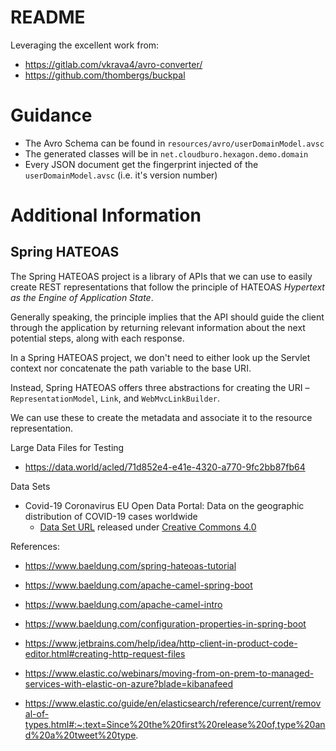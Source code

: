 # README

Leveraging the excellent work from:

* https://gitlab.com/vkrava4/avro-converter/
* https://github.com/thombergs/buckpal

# Guidance

* The Avro Schema can be found in `resources/avro/userDomainModel.avsc`
* The generated classes will be in `net.cloudburo.hexagon.demo.domain`
* Every JSON document get the fingerprint injected of the `userDomainModel.avsc` (i.e. it's version number)


# Additional Information

## Spring HATEOAS
The Spring HATEOAS project is a library of APIs that we can use to easily create REST representations that follow the 
principle of HATEOAS _Hypertext as the Engine of Application State_.

Generally speaking, the principle implies that the API should guide the client through the application by returning 
relevant information about the next potential steps, along with each response.

In a Spring HATEOAS project, we don't need to either look up the Servlet context nor concatenate the path variable to 
the base URI.

Instead, Spring HATEOAS offers three abstractions for creating the URI – `RepresentationModel`, `Link`, and 
`WebMvcLinkBuilder`. 

We can use these to create the metadata and associate it to the resource representation.

Large Data Files for Testing

* https://data.world/acled/71d852e4-e41e-4320-a770-9fc2bb87fb64

Data Sets

* Covid-19 Coronavirus EU Open Data Portal: Data on the geographic distribution of COVID-19 cases worldwide
  * [Data Set URL](https://data.europa.eu/euodp/en/data/dataset/covid-19-coronavirus-data/resource/55e8f966-d5c8-438e-85bc-c7a5a26f4863)
 released under [Creative Commons 4.0](https://creativecommons.org/licenses/by/4.0/)
  

References: 

*   https://www.baeldung.com/spring-hateoas-tutorial
*   https://www.baeldung.com/apache-camel-spring-boot
*   https://www.baeldung.com/apache-camel-intro
*   https://www.baeldung.com/configuration-properties-in-spring-boot
*   https://www.jetbrains.com/help/idea/http-client-in-product-code-editor.html#creating-http-request-files

* https://www.elastic.co/webinars/moving-from-on-prem-to-managed-services-with-elastic-on-azure?blade=kibanafeed

* https://www.elastic.co/guide/en/elasticsearch/reference/current/removal-of-types.html#:~:text=Since%20the%20first%20release%20of,type%20and%20a%20tweet%20type.
